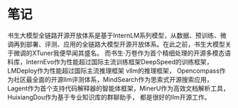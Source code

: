 # 笔记
书生大模型全链路开源开放体系是基于InternLM系列模型，从数据、预训练、微调再到部署、评测、应用的全链路大模型开源开放体系。在此之前，书生大模型关于微调的XTuner我便早闻其盛名。
而书生·万卷作为首个精细处理的开源多模态语料库，InternEvo作为性能超过国际主流训练框架DeepSpeed的训练框架，LMDeploy作为性能超过国际主流推理框架 vllm的推理框架，
Opencompass作为社区最全面的开源llm评测体系，MindSearch作为思索式开源搜索应用，Lagent作为首个支持代码解释器的智能体框架，MinerU作为高效文档解析工具，HuixiangDou作为基于专业知识库的群聊助手，
都是很好的llm开源工作。
